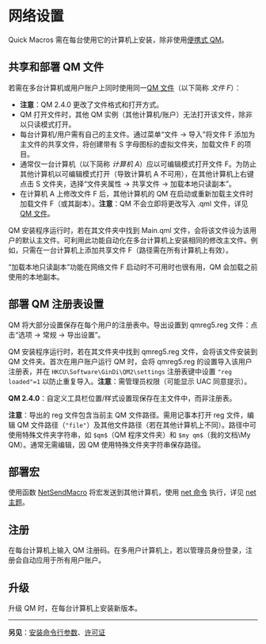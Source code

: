 # 网络设置

Quick Macros 需在每台使用它的计算机上安装，除非使用[便携式 QM](IDP_PORTABLE.html)。

## 共享和部署 QM 文件
若需在多台计算机或用户账户上同时使用同一[QM 文件](IDH_QML.html)（以下简称 *文件 F*）：
- **注意**：QM 2.4.0 更改了文件格式和打开方式。
- QM 打开文件时，其他 QM 实例（其他计算机/账户）无法打开该文件，除非以只读模式打开。
- 每台计算机/用户需有自己的主文件。通过菜单“文件 -> 导入”将文件 F 添加为主文件的共享文件，将创建带有 S 字母图标的虚拟文件夹，加载文件 F 的项目。
- 通常仅一台计算机（以下简称 *计算机 A*）应以可编辑模式打开文件 F。为防止其他计算机以可编辑模式打开（导致计算机 A 不可用），在其他计算机上右键点击 S 文件夹，选择“文件夹属性 -> 共享文件 -> 加载本地只读副本”。
- 在计算机 A 上修改文件 F 后，其他计算机的 QM 在启动或重新加载主文件时加载文件 F（或其副本）。**注意**：QM 不会立即将更改写入 .qml 文件，详见 [QM 文件](IDH_QML.html)。

QM 安装程序运行时，若在其文件夹中找到 Main.qml 文件，会将该文件设为该用户的默认主文件。可利用此功能自动化在多台计算机上安装相同的修改主文件。例如，只需在一台计算机上添加共享文件 F（路径需在所有计算机上有效）。

“加载本地只读副本”功能在网络文件 F 启动时不可用时也很有用，QM 会加载之前使用的本地副本。

## 部署 QM 注册表设置
QM 将大部分设置保存在每个用户的注册表中。导出设置到 qmreg5.reg 文件：点击“选项 -> 常规 -> 导出设置”。

QM 安装程序运行时，若在其文件夹中找到 qmreg5.reg 文件，会将该文件安装到 QM 文件夹。首次在用户账户运行 QM 时，会将 qmreg5.reg 的设置导入该用户注册表，并在 `HKCU\Software\GinDi\QM2\settings` 注册表键中设置 `"reg loaded"=1` 以防止重复导入。**注意**：需管理员权限（可能显示 UAC 同意提示）。

**QM 2.4.0**：自定义工具栏位置/样式设置现保存在主文件中，而非注册表。

**注意**：导出的 reg 文件包含当前主 QM 文件路径。需用记事本打开 reg 文件，编辑 QM 文件路径（`"file"`）及其他文件路径（若在其他计算机上不同）。路径中可使用特殊文件夹字符串，如 `$qm$`（QM 程序文件夹）和 `$my qm$`（我的文档\My QM）。通常无需编辑，因 QM 使用特殊文件夹字符串保存路径。

## 部署宏
使用函数 [NetSendMacro](../Functions/NetSendMacro.html) 将宏发送到其他计算机，使用 [net 命令](../Commands/IDP_NET.html) 执行，详见 [net 主题](IDP_NET.html)。

## 注册
在每台计算机上输入 QM 注册码。在多用户计算机上，若以管理员身份登录，注册会自动应用于所有用户账户。

## 升级
升级 QM 时，在每台计算机上安装新版本。

---

**另见**：[安装命令行参数](IDP_SETUP.html)、[许可证](IDP_LICENSE.html)